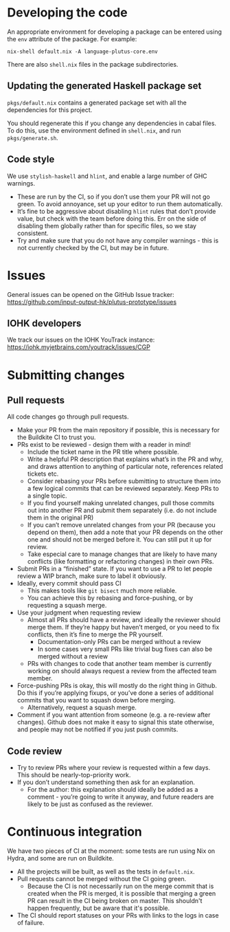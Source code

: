 # Developing the code

An appropriate environment for developing a package can be entered using the `env` attribute of the package. For example:
```
nix-shell default.nix -A language-plutus-core.env
```

There are also `shell.nix` files in the package subdirectories.

## Updating the generated Haskell package set

`pkgs/default.nix` contains a generated package set with all the dependencies for this project.

You should regenerate this if you change any dependencies in cabal files. To do this, use the environment defined in `shell.nix`, and run `pkgs/generate.sh`.

## Code style

We use `stylish-haskell` and `hlint`, and enable a large number of GHC warnings.
- These are run by the CI, so if you don’t use them your PR will not go green. To avoid annoyance, set up your editor to run them automatically.
- It’s fine to be aggressive about disabling `hlint` rules that don’t provide value, but check with the team before doing this. Err on the side of disabling them globally rather than for specific files, so we stay consistent.
- Try and make sure that you do not have any compiler warnings - this is not currently checked by the CI, but may be in future.

# Issues

General issues can be opened on the GitHub Issue tracker: https://github.com/input-output-hk/plutus-prototype/issues

## IOHK developers

We track our issues on the IOHK YouTrack instance: https://iohk.myjetbrains.com/youtrack/issues/CGP

# Submitting changes

## Pull requests

All code changes go through pull requests.
- Make your PR from the main repository if possible, this is necessary for the Buildkite CI to trust you.
- PRs exist to be reviewed - design them with a reader in mind!
    - Include the ticket name in the PR title where possible.
    - Write a helpful PR description that explains what’s in the PR and why, and draws attention to anything of particular note, references related tickets etc.
    - Consider rebasing your PRs before submitting to structure them into a few logical commits that can be reviewed separately.
Keep PRs to a single topic.
    - If you find yourself making unrelated changes, pull those commits out into another PR and submit them separately (i.e. do not include them in the original PR)
    - If you can’t remove unrelated changes from your PR (because you depend on them), then add a note that your PR depends on the other one and should not be merged before it. You can still put it up for review.
    - Take especial care to manage changes that are likely to have many conflicts (like formatting or refactoring changes) in their own PRs.
- Submit PRs in a “finished” state. If you want to use a PR to let people review a WIP branch, make sure to label it obviously.
- Ideally, every commit should pass CI
    - This makes tools like `git bisect` much more reliable.
    - You can achieve this by rebasing and force-pushing, or by requesting a squash merge.
- Use your judgment when requesting review
    - Almost all PRs should have a review, and ideally the reviewer should merge them. If they’re happy but haven’t merged, or you need to fix conflicts, then it’s fine to merge the PR yourself.
        - Documentation-only PRs can be merged without a review
        - In some cases very small PRs like trivial bug fixes can also be merged without a review
    - PRs with changes to code that another team member is currently working on should always request a review from the affected team member.
- Force-pushing PRs is okay, this will mostly do the right thing in Github. Do this if you’re applying fixups, or you’ve done a series of additional commits that you want to squash down before merging.
    - Alternatively, request a squash merge.
- Comment if you want attention from someone (e.g. a re-review after changes). Github does not make it easy to signal this state otherwise, and people may not be notified if you just push commits.

## Code review

- Try to review PRs where your review is requested within a few days. This should be nearly-top-priority work.
- If you don’t understand something then ask for an explanation.
    - For the author: this explanation should ideally be added as a comment - you’re going to write it anyway, and future readers are likely to be just as confused as the reviewer.

# Continuous integration

We have two pieces of CI at the moment: some tests are run using Nix on Hydra, and some are run on Buildkite.
- All the projects will be built, as well as the tests in `default.nix`.
- Pull requests cannot be merged without the CI going green.
    - Because the CI is not necessarily run on the merge commit that is created when the PR is merged, it is possible that merging a green PR can result in the CI being broken on master. This shouldn't happen frequently, but be aware that it's possible.
- The CI should report statuses on your PRs with links to the logs in case of failure.
